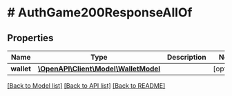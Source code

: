 # # AuthGame200ResponseAllOf

## Properties

Name | Type | Description | Notes
------------ | ------------- | ------------- | -------------
**wallet** | [**\OpenAPI\Client\Model\WalletModel**](WalletModel.md) |  | [optional]

[[Back to Model list]](../../README.md#models) [[Back to API list]](../../README.md#endpoints) [[Back to README]](../../README.md)
